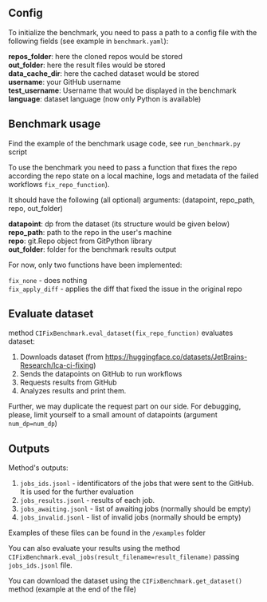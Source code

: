 ## Config

To initialize the benchmark, you need to pass a path to a config file with the following fields (see example in `benchmark.yaml`):

**repos_folder**: here the cloned repos would be stored  
**out_folder**: here the result files would be stored  
**data_cache_dir**: here the cached dataset would be stored  
**username**: your GitHub username  
**test_username**: Username that would be displayed in the benchmark  
**language**: dataset language (now only Python is available)  

## Benchmark usage

Find the example of the benchmark usage code, see `run_benchmark.py` script

To use the benchmark you need to pass a function that fixes the repo according 
the repo state on a local machine, logs and metadata of the failed workflows `fix_repo_function`).

It should have the following (all optional) arguments:
(datapoint, repo_path, repo, out_folder)

**datapoint**:  dp from the dataset (its structure would be given below)  
**repo_path**:  path to the repo in the user's machine  
**repo**:       git.Repo object from GitPython library  
**out_folder**: folder for the benchmark results output  

For now, only two functions have been implemented:

`fix_none` -       does nothing  
`fix_apply_diff` - applies the diff that fixed the issue in the original repo  

## Evaluate dataset

method `CIFixBenchmark.eval_dataset(fix_repo_function)` evaluates dataset:

1. Downloads dataset (from https://huggingface.co/datasets/JetBrains-Research/lca-ci-fixing)
2. Sends the datapoints on GitHub to run workflows
3. Requests results from GitHub
4. Analyzes results and print them.

Further, we may duplicate the request part on our side.
For debugging, please, limit yourself to a small amount of datapoints (argument `num_dp=num_dp`)

## Outputs

Method's outputs:

1. `jobs_ids.jsonl` - identificators of the jobs that were sent to the GitHub. It is used for the further evaluation
2. `jobs_results.jsonl` - results of each job.
3. `jobs_awaiting.jsonl` - list of awaiting jobs (normally should be empty)
3. `jobs_invalid.jsonl` - list of invalid jobs (normally should be empty)

Examples of these files can be found in the `/examples` folder

You can also evaluate your results using the method `CIFixBenchmark.eval_jobs(result_filename=result_filename)`
passing `jobs_ids.jsonl` file.

You can download the dataset using the `CIFixBenchmark.get_dataset()` method (example at the end of the file)
